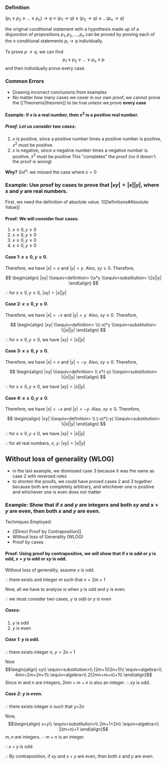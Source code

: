 ### Definition

$(p_1\vee p_2\vee\ldots\vee p_n)\to q\equiv(p_1\to q)\wedge(p_2\to q)\wedge\ldots(p_n\to q)$

the original conditional statement wtih a hypothesis made up of a disjunction of propositions $p_1, p_2,\ldots,p_n$ can be proved by proving each of the $n$ conditional statements $p_i\to q$ individually.

To prove $p\to q$, we can find $$p_1\vee p_2\vee\ldots\vee p_n\equiv p$$ and then individually prove every case.

### Common Errors

- Drawing incorrect conclusions from examples
- No matter how many cases we cover in our own proof, we cannot prove the [[Theorems|theorem]] to be true _unless_ we prove **every case**

#### Example: if $x$ is a real number, then $x^2$ is a positive real number.

##### Proof: Let us consider two cases:

1. $x$ is positive, since a positive number times a positive number is positive, $x^2$ must be positive.
2. $x$ is negative, since a negative number times a negative number is positive, $x^2$ must be positive
   This "completes" the proof (no it doesn't. the proof is wrong)

**Why?**
$Sol^n$: we missed the case where $x=0$

### Example: Use proof by cases to prove that $|xy|=|x||y|$, where $x$ and $y$ are real numbers.

First, we need the definition of absolute value.
![[Definitions#Absolute Value]]

#### Proof: We will consider four cases.

1. $x≥0, y≥0$
2. $x≤0, y≥0$
3. $x≥0, y≤0$
4. $x≤0, y≤0$

#### Case 1: $x≥0, y≥0$.

Therefore, we have $|x| = x$ and $|y| = y$.
Also, $xy≥0$. Therefore,

$$
\begin{align}
|xy|
\\\equiv<definition>
\\x*y
\\\equiv<substitution>
\\|x||y|
\end{align}
$$

$\therefore$ for $x≥0, y≥0$, $|xy|=|x||y|$

#### Case 2: $x≤0, y≥0$.

Therefore, we have $|x| = -x$ and $|y| = y$.
Also, $xy≤0$. Therefore,

$$
\begin{align}
|xy|
\\\equiv<definition>
\\(-x)*y
\\\equiv<substitution>
\\|x||y|
\end{align}
$$

$\therefore$ for $x≤0, y≥0$, we have $|xy|=|x||y|$

#### Case 3: $x≥0, y≤0$.

Therefore, we have $|x| = x$ and $|y| = -y$.
Also, $xy≤0$. Therefore,

$$
\begin{align}
|xy|
\\\equiv<definition>
\\ x*(-y)
\\\equiv<substitution>
\\|x||y|
\end{align}
$$

$\therefore$ for $x≥0, y≤0$, we have $|xy|=|x||y|$

#### Case 4: $x≤0, y≤0$.

Therefore, we have $|x| = -x$ and $|y| = -y$.
Also, $xy≥0$. Therefore,

$$
\begin{align}
|xy|
\\\equiv<definition>
\\ (-x)*(-y)
\\\equiv<substitution>
\\|x||y|
\end{align}
$$

$\therefore$ for $x≤0, y≤0$, we have $|xy|=|x||y|$

$\therefore$ for all real numbers, $x$, $y$: $|xy|=|x||y|$

## Without loss of generality (WLOG)

- in the last example, we dismissed case 3 because it was the same as case 2 with reversed roles
- to shorten the proofs, we could have proved cases 2 and 3 together because both are completely arbitrary, and whichever one is positive and whichever one is even does not matter

### Example: Show that if $x$ and $y$ are integers and both $xy$ and $x+y$ are even, then both $x$ and $y$ are even.

Techniques Employed:

- [[Direct Proof by Contraposition]]
- Without loss of Generality (WLOG)
- Proof by cases

#### Proof: Using proof by contrapositive, we will show that if $x$ is odd or $y$ is odd, $x+y$ is odd or $xy$ is odd.

Without loss of generality, assume $x$ is odd.

$\therefore$ there exists and integer $m$ such that $x=2m+1$

Now, all we have to analyze is when $y$ is odd and $y$ is even.

$\therefore$ we must consider two cases, $y$ is odd or $y$ is even

##### Cases:

1. $y$ is odd
2. $y$ is even

##### Case 1: $y$ is odd.

$\therefore$ there exists integer $n$, $y=2n+1$

Now $$\begin{align}
xy\\
\equiv<substitution>\\
(2m+1)(2n+1)\\
\equiv<algebra>\\
4mn+2m+2n+1\\
\equiv<algebra>\\
2(2mn+m+n)+1\\
\end{align}$$
Since $m$ and $n$ are integers, $2mn+m+n$ is also an integer.
$\therefore$ $xy$ is odd.

##### Case 2: $y$ is even.

$\therefore$ there exists integer $n$ such that y=$2n$

Now, $$\begin{align}
x+y\\
\equiv<substitution>\\
2m+1+2n\\
\equiv<algebra>\\
2(m+n)+1
\end{align}$$$m, n$ are integers. $\therefore$ $m+n$ is an integer.

$\therefore x+y$ is odd.

$\therefore$ By contraposition, if $xy$ and $x+y$ are even, then both $x$ and $y$ are even.
